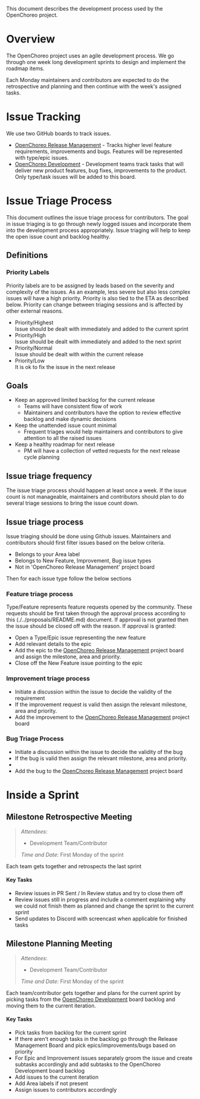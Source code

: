 This document describes the development process used by the OpenChoreo project.

# Overview

The OpenChoreo project uses an agile development process. We go through one week long development 
sprints to design and implement the roadmap items. 

Each Monday maintainers and contributors are expected to do the retrospective and planning and then continue with the week's assigned tasks.

# Issue Tracking
We use two GitHub boards to track issues.
- [OpenChoreo Release Management](https://github.com/orgs/openchoreo/projects/5) - Tracks higher level 
feature requirements, improvements and bugs. Features will be represented with type/epic issues. 
- [OpenChoreo Development](https://github.com/orgs/openchoreo/projects/7) - Development teams track 
tasks that will deliver new product features, bug fixes, improvements to the product. Only type/task issues will be added to this board.

# Issue Triage Process

This document outlines the issue triage process for contributors. The goal in issue triaging is to go through newly logged issues and incorporate them into the development process appropriately. Issue triaging will help to keep the open issue count and backlog healthy.

## Definitions

### Priority Labels

Priority labels are to be assigned by leads based on the severity and complexity of the issues. As an example, less severe but also less complex issues will have a high priority. Priority is also tied to the ETA as described below. Priority can change between triaging sessions and is affected by other external reasons.

* Priority/Highest  
  Issue should be dealt with immediately and added to the current sprint  
* Priority/High  
  Issue should be dealt with immediately and added to the next sprint  
* Priority/Normal  
  Issue should be dealt with within the current release  
* Priority/Low  
  It is ok to fix the issue in the next release

## Goals

* Keep an approved limited backlog for the current release   
  * Teams will have consistent flow of work  
  * Maintainers and contributors have the option to review effective backlog and make dynamic decisions  
* Keep the unattended issue count minimal  
  * Frequent triages would help maintainers and contributors to give attention to all the raised issues  
* Keep a healthy roadmap for next release  
  * PM will have a collection of vetted requests for the next release cycle planning

## Issue triage frequency

The issue triage process should happen at least once a week. If the issue count is not manageable, maintainers and contributors should plan to do several triage sessions to bring the issue count down.

## Issue triage process

Issue triaging should be done using Github issues. Maintainers and contributors should first filter issues based on the below criteria.

* Belongs to your Area label  
* Belongs to New Feature, Improvement, Bug issue types
* Not in 'OpenChoreo Release Management' project board

Then for each issue type follow the below sections

### Feature triage process

Type/Feature represents feature requests opened by the community. These requests should be first taken through the approval process according to this (./../proposals/README.md) document. If approval is not granted then the issue should be closed off with the reason. If approval is granted:
* Open a Type/Epic issue representing the new feature
* Add relevant details to the epic
* Add the epic to the [OpenChoreo Release Management](https://github.com/orgs/openchoreo/projects/5) project board and assign the milestone, area and priority.
* Close off the New Feature issue pointing to the epic

### Improvement triage process
* Initiate a discussion within the issue to decide the validity of the requirement
* If the improvement request is valid then assign the relevant milestone, area and priority.
* Add the improvement to the [OpenChoreo Release Management](https://github.com/orgs/openchoreo/projects/5) project board

### Bug Triage Process
* Initiate a discussion within the issue to decide the validity of the bug
* If the bug is valid then assign the relevant milestone, area and priority.
* 
* Add the bug to the [OpenChoreo Release Management](https://github.com/orgs/openchoreo/projects/5) project board



# Inside a Sprint

## Milestone Retrospective Meeting
> *Attendees*:
> - Development Team/Contributor
>
> *Time and Date*: First Monday of the sprint

Each team gets together and retrospects the last sprint

#### Key Tasks
- Review issues in PR Sent / In Review status and try to close them off
- Review issues still in progress and include a comment explaining why we could not finish them as planned and change the sprint to the current sprint
- Send updates to Discord with screencast when applicable for finished tasks

## Milestone Planning Meeting
> *Attendees*:
> - Development Team/Contributor
>
> *Time and Date*: First Monday of the sprint

Each team/contributor gets together and plans for the current sprint by picking tasks from the [OpenChoreo Development](https://github.com/orgs/openchoreo/projects/7) board backlog and moving them to the current iteration.

#### Key Tasks
- Pick tasks from backlog for the current sprint
- If there aren't enough tasks in the backlog go through the Release Management Board and pick epics/improvements/bugs based on priority
- For Epic and Improvement issues separately groom the issue and create subtasks accordingly and add subtasks to the OpenChoreo Development board backlog
- Add issues to the current iteration
- Add Area labels if not present
- Assign issues to contributors accordingly
